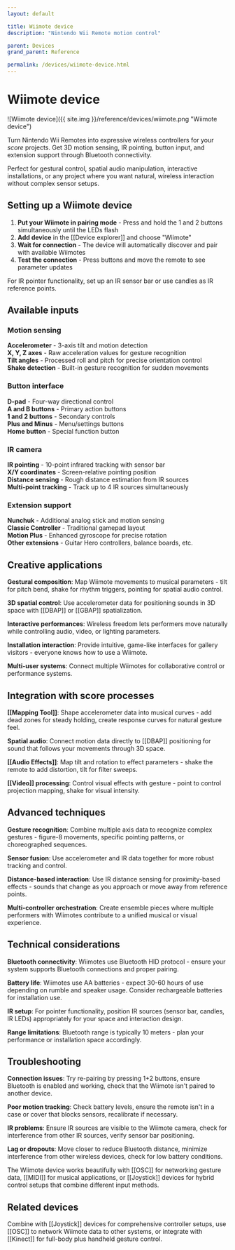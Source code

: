 ```yaml
---
layout: default

title: Wiimote device
description: "Nintendo Wii Remote motion control"

parent: Devices
grand_parent: Reference

permalink: /devices/wiimote-device.html
---
```

# Wiimote device

![Wiimote device]({{ site.img }}/reference/devices/wiimote.png "Wiimote device")

Turn Nintendo Wii Remotes into expressive wireless controllers for your *score* projects. Get 3D motion sensing, IR pointing, button input, and extension support through Bluetooth connectivity.

Perfect for gestural control, spatial audio manipulation, interactive installations, or any project where you want natural, wireless interaction without complex sensor setups.

## Setting up a Wiimote device

1. **Put your Wiimote in pairing mode** - Press and hold the 1 and 2 buttons simultaneously until the LEDs flash
2. **Add device** in the [[Device explorer]] and choose "Wiimote"
3. **Wait for connection** - The device will automatically discover and pair with available Wiimotes
4. **Test the connection** - Press buttons and move the remote to see parameter updates

For IR pointer functionality, set up an IR sensor bar or use candles as IR reference points.

## Available inputs

### Motion sensing
**Accelerometer** - 3-axis tilt and motion detection  
**X, Y, Z axes** - Raw acceleration values for gesture recognition  
**Tilt angles** - Processed roll and pitch for precise orientation control  
**Shake detection** - Built-in gesture recognition for sudden movements

### Button interface
**D-pad** - Four-way directional control  
**A and B buttons** - Primary action buttons  
**1 and 2 buttons** - Secondary controls  
**Plus and Minus** - Menu/settings buttons  
**Home button** - Special function button

### IR camera
**IR pointing** - 10-point infrared tracking with sensor bar  
**X/Y coordinates** - Screen-relative pointing position  
**Distance sensing** - Rough distance estimation from IR sources  
**Multi-point tracking** - Track up to 4 IR sources simultaneously

### Extension support
**Nunchuk** - Additional analog stick and motion sensing  
**Classic Controller** - Traditional gamepad layout  
**Motion Plus** - Enhanced gyroscope for precise rotation  
**Other extensions** - Guitar Hero controllers, balance boards, etc.

## Creative applications

**Gestural composition**: Map Wiimote movements to musical parameters - tilt for pitch bend, shake for rhythm triggers, pointing for spatial audio control.

**3D spatial control**: Use accelerometer data for positioning sounds in 3D space with [[DBAP]] or [[GBAP]] spatialization.

**Interactive performances**: Wireless freedom lets performers move naturally while controlling audio, video, or lighting parameters.

**Installation interaction**: Provide intuitive, game-like interfaces for gallery visitors - everyone knows how to use a Wiimote.

**Multi-user systems**: Connect multiple Wiimotes for collaborative control or performance systems.

## Integration with score processes

**[[Mapping Tool]]**: Shape accelerometer data into musical curves - add dead zones for steady holding, create response curves for natural gesture feel.

**Spatial audio**: Connect motion data directly to [[DBAP]] positioning for sound that follows your movements through 3D space.

**[[Audio Effects]]**: Map tilt and rotation to effect parameters - shake the remote to add distortion, tilt for filter sweeps.

**[[Video]] processing**: Control visual effects with gesture - point to control projection mapping, shake for visual intensity.

## Advanced techniques

**Gesture recognition**: Combine multiple axis data to recognize complex gestures - figure-8 movements, specific pointing patterns, or choreographed sequences.

**Sensor fusion**: Use accelerometer and IR data together for more robust tracking and control.

**Distance-based interaction**: Use IR distance sensing for proximity-based effects - sounds that change as you approach or move away from reference points.

**Multi-controller orchestration**: Create ensemble pieces where multiple performers with Wiimotes contribute to a unified musical or visual experience.

## Technical considerations

**Bluetooth connectivity**: Wiimotes use Bluetooth HID protocol - ensure your system supports Bluetooth connections and proper pairing.

**Battery life**: Wiimotes use AA batteries - expect 30-60 hours of use depending on rumble and speaker usage. Consider rechargeable batteries for installation use.

**IR setup**: For pointer functionality, position IR sources (sensor bar, candles, IR LEDs) appropriately for your space and interaction design.

**Range limitations**: Bluetooth range is typically 10 meters - plan your performance or installation space accordingly.

## Troubleshooting

**Connection issues**: Try re-pairing by pressing 1+2 buttons, ensure Bluetooth is enabled and working, check that the Wiimote isn't paired to another device.

**Poor motion tracking**: Check battery levels, ensure the remote isn't in a case or cover that blocks sensors, recalibrate if necessary.

**IR problems**: Ensure IR sources are visible to the Wiimote camera, check for interference from other IR sources, verify sensor bar positioning.

**Lag or dropouts**: Move closer to reduce Bluetooth distance, minimize interference from other wireless devices, check for low battery conditions.

The Wiimote device works beautifully with [[OSC]] for networking gesture data, [[MIDI]] for musical applications, or [[Joystick]] devices for hybrid control setups that combine different input methods.

## Related devices

Combine with [[Joystick]] devices for comprehensive controller setups, use [[OSC]] to network Wiimote data to other systems, or integrate with [[Kinect]] for full-body plus handheld gesture control.